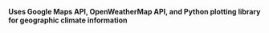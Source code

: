 **Uses Google Maps API, OpenWeatherMap API, and Python plotting library for geographic climate information**